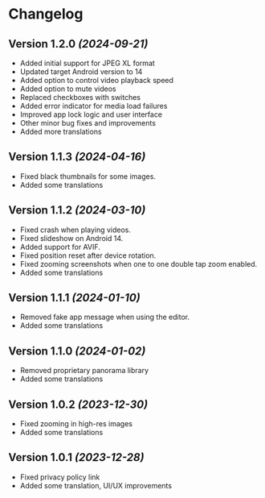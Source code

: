 Changelog
==========

Version 1.2.0 *(2024-09-21)*
----------------------------

* Added initial support for JPEG XL format
* Updated target Android version to 14
* Added option to control video playback speed
* Added option to mute videos
* Replaced checkboxes with switches
* Added error indicator for media load failures
* Improved app lock logic and user interface
* Other minor bug fixes and improvements
* Added more translations

Version 1.1.3 *(2024-04-16)*
----------------------------

* Fixed black thumbnails for some images.
* Added some translations

Version 1.1.2 *(2024-03-10)*
----------------------------

* Fixed crash when playing videos.
* Fixed slideshow on Android 14.
* Added support for AVIF.
* Fixed position reset after device rotation.
* Fixed zooming screenshots when one to one double tap zoom enabled.
* Added some translations

Version 1.1.1 *(2024-01-10)*
----------------------------

* Removed fake app message when using the editor.
* Added some translations

Version 1.1.0 *(2024-01-02)*
----------------------------

* Removed proprietary panorama library
* Added some translations

Version 1.0.2 *(2023-12-30)*
----------------------------

* Fixed zooming in high-res images
* Added some translations

Version 1.0.1 *(2023-12-28)*
----------------------------

* Fixed privacy policy link
* Added some translation, UI/UX improvements
